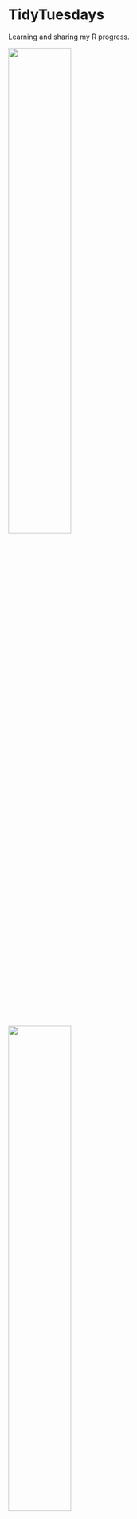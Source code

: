 # TidyTuesdays

Learning and sharing my R progress. 


<a href="https://github.com/kellycotton/TidyTuesdays/blob/master/code/fixed_crops.R"><img src="https://raw.githubusercontent.com/kellycotton/TidyTuesdays/master/Plots/fixed_crops.png" width=50% height=50%>
  
<a href="https://github.com/kellycotton/TidyTuesdays/blob/master/code/chopped.R"><img src="https://raw.githubusercontent.com/kellycotton/TidyTuesdays/master/Plots/chopped.png" width=50% height=50%>
  
<a href="https://github.com/kellycotton/TidyTuesdays/blob/master/code/plants.R"><img src="https://raw.githubusercontent.com/kellycotton/TidyTuesdays/master/Plots/plantextinction.png" width=50% height=50%>
  
<a href="https://github.com/kellycotton/TidyTuesdays/blob/master/code/penguins.R"><img src="https://raw.githubusercontent.com/kellycotton/TidyTuesdays/master/Plots/penguins.png" width=50% height=50%>
  
<a href="https://github.com/kellycotton/TidyTuesdays/blob/master/code/astro.R"><img src="https://raw.githubusercontent.com/kellycotton/TidyTuesdays/master/Plots/ageplot.png" width=30% height=30%>
  
<a href="https://github.com/kellycotton/TidyTuesdays/blob/master/code/rap.R"><img src="https://raw.githubusercontent.com/kellycotton/TidyTuesdays/master/Plots/sentimentsong.png" width=50% height=50%>
  
<a href="https://github.com/kellycotton/TidyTuesdays/blob/master/code/TheOffice.R"><img src="https://raw.githubusercontent.com/kellycotton/TidyTuesdays/master/Plots/rating.png" width=25% height=25%>

**Packages I have used and would like to remember in the future:**

[tidytext](https://cran.r-project.org/web/packages/tidytext/vignettes/tidytext.html)

[viridis](https://cran.r-project.org/web/packages/viridis/vignettes/intro-to-viridis.html)

[ggrepel](https://ggrepel.slowkow.com/articles/examples.html)

[usmap](https://cran.r-project.org/web/packages/usmap/vignettes/mapping.html)

[scales](https://www.rdocumentation.org/packages/scales/versions/0.4.1)

[bbplot](https://github.com/bbc/bbplot)

[showtext](https://github.com/yixuan/showtext)

[gganimate](https://github.com/thomasp85/gganimate)

[RColorBrewer](https://www.r-graph-gallery.com/38-rcolorbrewers-palettes.html)

[wesanderson](https://github.com/karthik/wesanderson)

[patchwork](https://github.com/thomasp85/patchwork)

[ggalt](https://yonicd.github.io/ggalt/index.html)

[tvthemes](https://ryo-n7.github.io/2019-05-16-introducing-tvthemes-package/)

[futurevisions](https://github.com/JoeyStanley/futurevisions)

[hrbrthemes](https://github.com/hrbrmstr/hrbrthemes)

[skimr](https://github.com/ropensci/skimr)


**Packages I haven't used yet but think are neat and would also like to remember in the future:**

[geofacet](https://github.com/hafen/geofacet)

[tricolore](https://github.com/jschoeley/tricolore)

[ggtern](http://www.ggtern.com/)

[ggdark](https://github.com/nsgrantham/ggdark)

[leaflet](https://rstudio.github.io/leaflet/)

[lemon](https://github.com/stefanedwards/lemon)

[ggchicklet](https://github.com/hrbrmstr/ggchicklet)

[calecopal](https://github.com/an-bui/calecopal)

[gt](https://gt.rstudio.com/)

